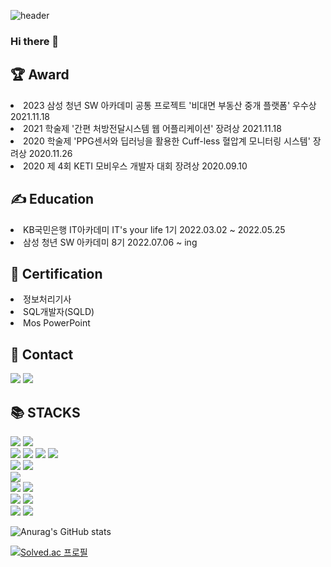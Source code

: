![header](https://capsule-render.vercel.app/api?type=Waving&color=auto&height=250&section=header&text=Baek%20JeongEun&fontSize=70)

### Hi there 👋


<div><h2>🏆 Award</h2></div>

<li>2023 삼성 청년 SW 아카데미 공통 프로젝트 '비대면 부동산 중개 플랫폼' 우수상 2021.11.18</li>
<li>2021 학술제 '간편 처방전달시스템 웹 어플리케이션' 장려상 2021.11.18</li>
<li>2020 학술제 'PPG센서와 딥러닝을 활용한 Cuff-less 혈압계 모니터링 시스템' 장려상 2020.11.26</li>
<li>2020 제 4회 KETI 모비우스 개발자 대회 장려상 2020.09.10</li> 

<div><h2>✍ Education</h2></div>
<li>KB국민은행 IT아카데미 IT's your life 1기 2022.03.02 ~ 2022.05.25</li>
<li>삼성 청년 SW 아카데미 8기 2022.07.06 ~ ing</li> 

<div><h2>📜 Certification</h2></div>
<li>정보처리기사 </li> 
<li>SQL개발자(SQLD)</li> 
<li>Mos PowerPoint</li> 

<div><h2>📖 Contact</h2></div>
<span><a href="https://snowwhite1106.tistory.com/"><img src="https://img.shields.io/badge/My tech blog-A9BCF5?style=flat-square&logo=GitHub Sponsors&logoColor=white&link=https://snowwhite1106.tistory.com/"/></a>  <a href="mailto:sophia991106@gmail.com"><img src="https://img.shields.io/badge/Gmail-D0A9F5?style=flat-square&logo=Gmail&logoColor=white&link=mailto:sophia991106@gmail.com"/></a></span>

<div><h2>📚 STACKS</h2></div>

<div> 
  <img src="https://img.shields.io/badge/java-007396?style=for-the-badge&logo=java&logoColor=white"> 
  <img src="https://img.shields.io/badge/python-3776AB?style=for-the-badge&logo=python&logoColor=white"> 
  <br>
  
  <img src="https://img.shields.io/badge/html5-E34F26?style=for-the-badge&logo=html5&logoColor=white"> 
  <img src="https://img.shields.io/badge/css-1572B6?style=for-the-badge&logo=css3&logoColor=white"> 
  <img src="https://img.shields.io/badge/javascript-F7DF1E?style=for-the-badge&logo=javascript&logoColor=black"> 
  <img src="https://img.shields.io/badge/jquery-0769AD?style=for-the-badge&logo=jquery&logoColor=white">
  <br>
  
  <img src="https://img.shields.io/badge/oracle-F80000?style=for-the-badge&logo=oracle&logoColor=white"> 
  <img src="https://img.shields.io/badge/mysql-4479A1?style=for-the-badge&logo=mysql&logoColor=white"> 
  <br>
  
  <img src="https://img.shields.io/badge/react-61DAFB?style=for-the-badge&logo=react&logoColor=black"> 
  <br>
  
  <img src="https://img.shields.io/badge/spring-6DB33F?style=for-the-badge&logo=spring&logoColor=white"> 
  <img src="https://img.shields.io/badge/flask-000000?style=for-the-badge&logo=flask&logoColor=white">
  
  <br>

  <img src="https://img.shields.io/badge/linux-FCC624?style=for-the-badge&logo=linux&logoColor=black"> 
  <img src="https://img.shields.io/badge/apache tomcat-F8DC75?style=for-the-badge&logo=apachetomcat&logoColor=white">
  <br>
  
  <img src="https://img.shields.io/badge/github-181717?style=for-the-badge&logo=github&logoColor=white">
  <img src="https://img.shields.io/badge/git-F05032?style=for-the-badge&logo=git&logoColor=white">
  <br>
</div>


![Anurag's GitHub stats](https://github-readme-stats.vercel.app/api?username=BaekJeongEun&show_icons=true&theme=radical)

[![Solved.ac
프로필](http://mazassumnida.wtf/api/mini/generate_badge?boj=ghkdlxld1999)](https://solved.ac/ghkdlxld1999)


<!--
**BaekJeongEun/BaekJeongEun** is a ✨ _special_ ✨ repository because its `README.md` (this file) appears on your GitHub profile.

Here are some ideas to get you started:

- 🔭 I’m currently working on ...
- 🌱 I’m currently learning Spring boot, 
- 👯 I’m looking to collaborate on ...
- 🤔 I’m looking for help with ...
- 💬 Ask me about ...
- 📫 How to reach me: ...
- 😄 Pronouns: ...
- ⚡ Fun fact: ...
-->
